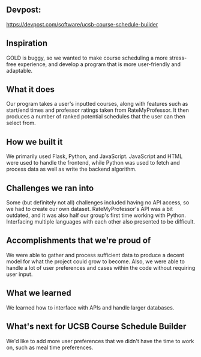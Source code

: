 ## Devpost: 
https://devpost.com/software/ucsb-course-schedule-builder 

## Inspiration
GOLD is buggy, so we wanted to make course scheduling a more stress-free experience, and develop a program that is more user-friendly and adaptable.
## What it does
Our program takes a user's inputted courses, along with features such as start/end times and professor ratings taken from RateMyProfessor. It then produces a number of ranked potential schedules that the user can then select from.
## How we built it
We primarily used Flask, Python, and JavaScript. JavaScript and HTML were used to handle the frontend, while Python was used to fetch and process data as well as write the backend algorithm. 
## Challenges we ran into
Some (but definitely not all) challenges included having no API access, so we had to create our own dataset. RateMyProfessor's API was a bit outdated, and it was also half our group's first time working with Python. Interfacing multiple languages with each other also presented to be difficult.
## Accomplishments that we're proud of
We were able to gather and process sufficient data to produce a decent model for what the project could grow to become. Also, we were able to handle a lot of user preferences and cases within the code without requiring user input.
## What we learned
We learned how to interface with APIs and handle larger databases. 
## What's next for UCSB Course Schedule Builder
We'd like to add more user preferences that we didn't have the time to work on, such as meal time preferences. 

